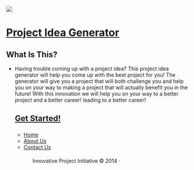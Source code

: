 <!DOCTYPE html>
<html>
	<head>
		<title></title>
	</head>
	<a href="https://artech.k12.mn.us/">
			<img src="https://artech.k12.mn.us/wp-content/uploads/2013/11/Arcadia-logo-bw-Webpage2.jpg"/>
	<body><h1>Project Idea Generator</h1>
		</a>
	<a href="https://artech.k12.mn.us/">		</a>
	</ul>
		<h2>What Is This?</h2>
			<ul>
					<li>Having trouble coming up with a project idea? This project idea generator will help you come up with the best project for you! The generator will give you a project that will both challenge you and help you on your way to making a project that will actually benefit  you in the future! With this innovation we will help you on your way to a better project and a better career!
leading to a better career!</li>
		<ol> </ol>
		<ol> </ol>
		<h2> <a href="https://artech.k12.mn.us/">Get Started!</a> </h2>
		<h3> </h3>
		<ol> </ol>
		<ol> </ol>
		<ul> 
				<li> <a href= "https://artech.k12.mn.us/Home">Home </a> </li>
				<li> <a href= "https://artech.k12.mn.us/Home">About Us </a> </li>
				<li><a href= "https://artech.k12.mn.us/Home">Contact Us </a> </li>
                                <h4> </h4>
                                <il> </il>
                                <ol> </ol>
                                <ol> </ol>
                                <ol>Innovative Project Initiative © 2014 ·  </ol>
 				</ul>
	</body>
</html>
